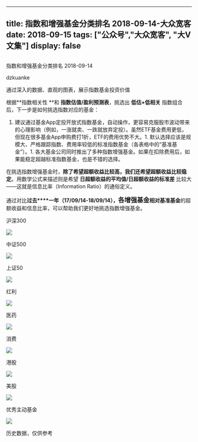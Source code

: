 
---
title:   指数和增强基金分类排名 2018-09-14-大众宽客
date: 2018-09-15
tags: ["公众号","大众宽客", "大V文集"]
display: false
---


## 



指数和增强基金分类排名 2018-09-14




dzkuanke




通过深入的数据、直观的图表，展示指数基金投资价值


根据**指数相关性&nbsp;**和&nbsp;**指数估值/盈利预测表**，挑选出&nbsp;**低估+低相关**&nbsp;指数组合后，下一步是如何挑选指数对应的基金：


1. 建议通过基金App定投开放式指数基金，自动操作，更容易克服股市波动带来的心理影响（例如，一涨就卖、一跌就放弃定投）。虽然ETF基金费用更低，但现在很多基金App申购费打1折，ETF的费用优势不大。1. 默认选择应该是规模大、严格跟踪指数、费用率较低的标准指数基金（各表格中的“基准基金”）。1. 各大基金公司同时推出了多种指数增强基金。如果在扣除费用后，如果能稳定超越标准指数基金，也是不错的选择。


在挑选指数增强基金时<h-char unicode="ff0c" class="" style="max-width: 100%;box-sizing: border-box !important;word-wrap: break-word !important;">，</h-char>**除了希望超额收益比较高**<h-char unicode="ff0c" class="" style="max-width: 100%;box-sizing: border-box !important;word-wrap: break-word !important;"><h-inner style="max-width: 100%;box-sizing: border-box !important;word-wrap: break-word !important;">**，**</h-inner></h-char>**我们还希望超额收益比较稳定**<h-char unicode="3002" class="" style="max-width: 100%;box-sizing: border-box !important;word-wrap: break-word !important;">。</h-char>用数学公式来描述则是希望&nbsp;**日超额收益的平均值/日超额收益的标准差**&nbsp;比较大<h-char unicode="2014" class="" style="max-width: 100%;box-sizing: border-box !important;word-wrap: break-word !important;">——</h-char>这就是信息比率<h-char unicode="ff08" class="" style="max-width: 100%;box-sizing: border-box !important;word-wrap: break-word !important;">（</h-char>Information Ratio<h-char unicode="ff09" class="" style="max-width: 100%;box-sizing: border-box !important;word-wrap: break-word !important;">）</h-char>的通俗定义<h-char unicode="3002" class="" style="max-width: 100%;box-sizing: border-box !important;word-wrap: break-word !important;">。</h-char>

<h-char unicode="3002" class="" style="max-width: 100%;box-sizing: border-box !important;word-wrap: break-word !important;"></h-char>

通过对比**过去****一年（17/09/14-18/09/14），<strong style="max-width: 100%;font-size: 17px;box-sizing: border-box !important;word-wrap: break-word !important;">各增强基金**相对基准基金</strong>的超额收益和信息比率<h-char unicode="ff0c" class="" style="max-width: 100%;box-sizing: border-box !important;word-wrap: break-word !important;">，</h-char>可以帮助我们更好地挑选指数增强基金。



沪深300

<img class="" data-copyright="0" data-ratio="0.7037671232876712" data-s="300,640" src="https://mmbiz.qpic.cn/mmbiz_png/PKw3FQPmhIgaZ9REdK0ictIxJzrbPTmicAnkZVkh6lDFpMVu1CljIyhVmQvtjRwCHbqWRbnNb5PdKXeLa5r0RQvA/640?wx_fmt=png" data-type="png" data-w="1168" style=""/>



中证500

<img class="" data-copyright="0" data-ratio="0.5219435736677116" data-s="300,640" src="https://mmbiz.qpic.cn/mmbiz_png/PKw3FQPmhIgaZ9REdK0ictIxJzrbPTmicAeeOqUa0emyrFfkSvP1kaFteu0uATCm6VtnIT1R5f3a6fB9ianTWWg1g/640?wx_fmt=png" data-type="png" data-w="1276" style=""/>



上证50

<img class="" data-copyright="0" data-ratio="0.3081761006289308" data-s="300,640" src="https://mmbiz.qpic.cn/mmbiz_png/PKw3FQPmhIgaZ9REdK0ictIxJzrbPTmicA43uEPshbzJGGTPZ0UB6gXRdRicpDSJLwFxTF5WICnh9iajOx0lWGBhxw/640?wx_fmt=png" data-type="png" data-w="1272"/>



红利

<img class="" data-copyright="0" data-ratio="0.353125" data-s="300,640" src="https://mmbiz.qpic.cn/mmbiz_png/PKw3FQPmhIgaZ9REdK0ictIxJzrbPTmicAMyTbfHiaBtEOEjMCXptkISicyR9B3MNpnOQ8JcYic7lGp9kibIGaG82RicQ/640?wx_fmt=png" data-type="png" data-w="1280" style=""/>



医药

<img class="" data-copyright="0" data-ratio="0.4593698175787728" data-s="300,640" src="https://mmbiz.qpic.cn/mmbiz_png/PKw3FQPmhIgaZ9REdK0ictIxJzrbPTmicABv1RRdBmBubn4NEVmJeJ26ZHU61aWNYOqCn2eQqwmyRvyJX6qMsaBg/640?wx_fmt=png" data-type="png" data-w="1206" style=""/>



消费

<img class="" data-copyright="0" data-ratio="0.32781456953642385" data-s="300,640" src="https://mmbiz.qpic.cn/mmbiz_png/PKw3FQPmhIgaZ9REdK0ictIxJzrbPTmicAN1aTKRDoKFDtAic5THyl4yFESFBlmnsrOqZ9NQaXoDKupfdQkYY7L0w/640?wx_fmt=png" data-type="png" data-w="1208" style=""/>



港股

<img class="" data-copyright="0" data-ratio="0.24466571834992887" data-s="300,640" src="https://mmbiz.qpic.cn/mmbiz_png/PKw3FQPmhIgaZ9REdK0ictIxJzrbPTmicAu8UzzU4xZ7tMouzZIjPed9GC2I1cBlY2gIA0lMRhB66UaMlQ8oXvpA/640?wx_fmt=png" data-type="png" data-w="1406" style=""/>



美股

<img class="" data-copyright="0" data-ratio="0.355021216407355" data-s="300,640" src="https://mmbiz.qpic.cn/mmbiz_png/PKw3FQPmhIgaZ9REdK0ictIxJzrbPTmicARdiceLMWqzDLDLBtUTGHzV7xDKSHiaXTYpLRqPynQL03KD8MWIXxaj4A/640?wx_fmt=png" data-type="png" data-w="1414" style=""/>



优秀主动基金

<img class="" data-copyright="0" data-ratio="0.47368421052631576" data-s="300,640" src="https://mmbiz.qpic.cn/mmbiz_png/PKw3FQPmhIgaZ9REdK0ictIxJzrbPTmicAwAXtCMXWO2KOjjPQic36vyEolvn04QhHdEW78ObVrxvMEWm6jWfaAkg/640?wx_fmt=png" data-type="png" data-w="1178" style=""/>



历史数据<h-char unicode="ff0c" class="biaodian cjk bd-end bd-cop bd-hangable bd-jiya"><h-inner>，</h-inner></h-char>仅供参考





















